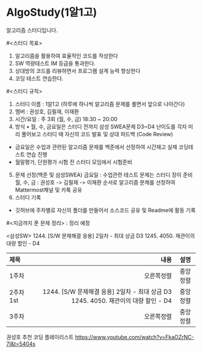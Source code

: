 # AlgoStudy(1알1고)
알고리즘 스터디입니다.

#<스터디 목표>
1.	알고리즘을 활용하여 효율적인 코드를 작성한다
2.	SW 역량테스트 IM 등급을 통과한다. 
3.	상대방의 코드를 리뷰하면서 프로그램 설계 능력 향상한다
4.	코딩 테스트 연습한다.

#<스터디 규칙>
1. 스터디 이름 : 1알1고 (하루에 하나씩 알고리즘 문제를 풀면서 앞으로 나아간다)
2. 멤버 : 권성호, 김필재, 이재환
3.	시간/요일 : 주 3회 (월, 수, 금) 18:30 ~ 20:00 
4.	방식
•	월, 수, 금요일은 스터디 전까지 삼성 SWEA문제 D3~D4 난이도를 각자 미리 풀어보고 스터디 때 자신의 코드 발표 및 상대 피드백 (Code Review)
-	금요일은 수업과 관련된 알고리즘 문제를 백준에서 선정하여 시간재고 실제 코딩테스트 연습 진행 
-	월말평가, 단원평가 시험 전 스터디 모임에서 시험준비 
5.	문제 선정(백준 및 삼성SWEA)
금요일 : 수업관련 테스트 문제는 스터디 장이 준비
월, 수, 금 : 권성호 -> 김필재 -> 이재환 순서로 알고리즘 문제를 선정하여 Mattermost채널 및 카톡 공유
6.	스터디 기록
-	깃허브에 주차별로 자신의 폴더를 만들어서 소스코드 공유 및  Readme에 활동 기록 



#<지금까지 푼 문제 정리> : 정리 예정

<삼성SW>
1244. [S/W 문제해결 응용] 2일차 - 최대 상금 D3
1245. 4050. 재관이의 대량 할인 - D4

|제목|내용|설명|
|:---|---:|:---:|
|1주차|오른쪽정렬|중앙정렬|
|2주차 1st|1244. [S/W 문제해결 응용] 2일차 - 최대 상금 D3  1245. 4050. 재관이의 대량 할인 - D4|중앙정렬|
|3주차|오른쪽정렬|중앙정렬|

권성호 추천 코딩 플레이리스트 
https://www.youtube.com/watch?v=FkaOZrNC-7I&t=5404s

